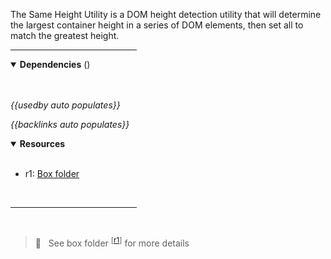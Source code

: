<!-- category start --><!-- category end -->

The Same Height Utility is a DOM height detection utility that will determine the largest container height in a series of DOM elements, then set all to match the greatest height.

<hr width="40%" />

<!-- toc start --><!-- toc end -->

<details open="true">
  <summary><strong>Dependencies</strong> (<!-- dependencyCount start --><!-- dependencyCount end -->)</summary><br />

<br />
</details>

<!-- usedby start -->
*{{usedby auto populates}}*
<!-- usedby end -->

<!-- backlinks start -->
*{{backlinks auto populates}}*
<!-- backlinks end -->

<a name="resources"></a>
<details open="true">
  <summary><strong>Resources</strong></summary><br />

- r1: [Box folder](https://ibm.ent.box.com/folder/101236500418)

<br />
</details>

<hr width="40%" />

<br />

> 👀 &nbsp; See box folder <sup>[[r1](#resources)]</sup> for more details